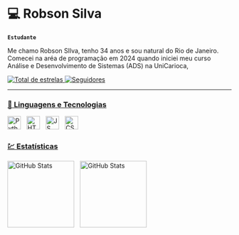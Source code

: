 # 💻 Robson Silva

**`Estudante`**

Me chamo Robson SIlva, tenho 34 anos e sou natural do Rio de Janeiro.
Comecei na aréa de programação em 2024 quando iniciei meu curso Análise e Desenvolvimento de Sistemas (ADS) na UniCarioca,

<p align="left">
    <a href="https://github.com/RobsonFerreiraSilva?tab=repositories"> 
        <img 
            alt="Total de estrelas" 
            title="Total de estrelas GitHub" 
            src="https://custom-icon-badges.demolab.com/github/stars/RobsonFerreiraSilva?color=55960c&style=for-the-badge&labelColor=488207&logo=star&label=estrelas"
        />
    </a>
    <a href="https://github.com/RobsonFerreiraSilva?tab=followers">
        <img 
            alt="Seguidores" 
            title="Me siga no GitHub" 
            src="https://custom-icon-badges.demolab.com/github/followers/RobsonFerreiraSilva?color=236ad3&labelColor=1155ba&style=for-the-badge&logo=github&label=Seguidores&logoColor=white"
        />
  
</p>

---

### 🤖 Linguagens e Tecnologias

<img 
    align="left" 
    alt="Python" 
    title="Python"
    width="30px" 
    style="padding-right: 10px;" 
    src="https://cdn.jsdelivr.net/gh/devicons/devicon@latest/icons/python/python-original.svg"
/>
<img 
    align="left" 
    alt="HTML" 
    title="HTML"
    width="30px" 
    style="padding-right: 10px;" 
    src="https://cdn.jsdelivr.net/gh/devicons/devicon@latest/icons/html5/html5-original.svg"    
/>
<img 
    align="left" 
    alt="JS" 
    title="JS"
    width="30px" 
    style="padding-right: 10px;" 
    src="https://cdn.jsdelivr.net/gh/devicons/devicon@latest/icons/javascript/javascript-original.svg"
/>
<img 
    align="left" 
    alt="CSS" 
    title="CSS"
    width="30px" 
    style="padding-right: 10px;" 
    src="https://cdn.jsdelivr.net/gh/devicons/devicon@latest/icons/css3/css3-original.svg"
/>
<br/>
<br/>

### 💹 Estatísticas

<p>
  <img 
    align="left" 
    alt="GitHub Stats" 
    height="150" 
    style="padding-right: 10px;" 
    src="https://github-readme-stats.vercel.app/api?username=RobsonFerreiraSilva&show_icons=true&theme=tokyonight&include_all_commits=true&locale=pt-br" 
  />

<img 
      align="left" 
      alt="GitHub Stats" 
      height="150" 
      src="https://github-readme-stats.vercel.app/api/top-langs/?username=RobsonFerreiraSilva&theme=tokyonight&layout=compact&custom_title=Tecnologias&langs_count=9" 
  />

</p>
